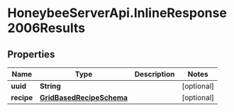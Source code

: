 # HoneybeeServerApi.InlineResponse2006Results

## Properties
Name | Type | Description | Notes
------------ | ------------- | ------------- | -------------
**uuid** | **String** |  | [optional] 
**recipe** | [**GridBasedRecipeSchema**](GridBasedRecipeSchema.md) |  | [optional] 


